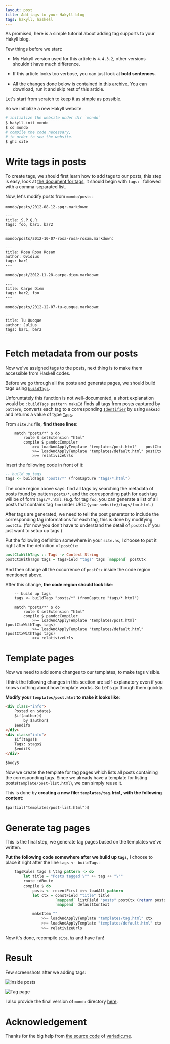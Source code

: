 ```yaml
---
layout: post
title: Add tags to your Hakyll blog
tags: hakyll, haskell
---
```


As promised, here is a simple tutorial about adding tag supports
to your Hakyll blog.

Few things before we start:

* My Hakyll version used for this article is
`4.4.3.2`, other versions shouldn\'t have much difference.

* If this article looks too verbose, you can just look at
**bold sentences**.

* All the changes done below is contained [in this archive](/assets/add-tags-mondo.tar.bz2). You can download, run it and skip rest of this article.

Let\'s start from scratch to keep it as simple as possible.

So we initialize a new Hakyll website.

```bash
# initialize the website under dir `mondo`
$ hakyll-init mondo
$ cd mondo
# compile the code necessary,
# in order to see the website.
$ ghc site
```

# Write tags in posts

To create tags, we should first learn how to add tags to our posts,
this step is easy, look at
[the document for tags](https://hackage.haskell.org/package/hakyll-4.4.3.2/docs/Hakyll-Web-Tags.html), it should begin with `tags: ` followed with a comma-separated list.


Now, let\'s modify posts from `mondo/posts`:

`mondo/posts/2012-08-12-spqr.markdown`:

```
---
title: S.P.Q.R.
tags: foo, bar1, bar2
---
```

`mondo/posts/2012-10-07-rosa-rosa-rosam.markdown`:

```
---
title: Rosa Rosa Rosam
author: Ovidius
tags: bar1
---
```

`mondo/post/2012-11-28-carpe-diem.markdown`:

```
---
title: Carpe Diem
tags: bar2, foo
---
```

`mondo/posts/2012-12-07-tu-quoque.markdown`:

```
---
title: Tu Quoque
author: Julius
tags: bar1, bar2
---
```

# Fetch metadata from our posts

Now we\'ve assigned tags to the posts,
next thing is to make them accessible from Haskell codes.

Before we go through all the posts and generate pages,
we should build tags using
[`buildTags`](https://hackage.haskell.org/package/hakyll-4.4.3.2/docs/Hakyll-Web-Tags.html#v:buildTags).

Unforuntately this function is not well-documented,
a short explanation would be :
`buildTags pattern makeId` finds all tags from posts captured by `pattern`,
converts each tag to a corresponding
[`Identifier`](https://hackage.haskell.org/package/hakyll-4.4.3.2/docs/Hakyll-Core-Identifier.html#t:Identifier) by using `makeId`
and returns a value of type
[`Tags`](https://hackage.haskell.org/package/hakyll-4.4.3.2/docs/Hakyll-Web-Tags.html#t:Tags).

From `site.hs` file, **find these lines**:

```{.haskell .numberLines startFrom="24"}
    match "posts/*" $ do
        route $ setExtension "html"
        compile $ pandocCompiler
            >>= loadAndApplyTemplate "templates/post.html"    postCtx
            >>= loadAndApplyTemplate "templates/default.html" postCtx
            >>= relativizeUrls
```

Insert the following code in front of it:

```haskell
-- build up tags
tags <- buildTags "posts/*" (fromCapture "tags/*.html")
```

The code region above says: find all tags by searching the metadata of
posts found by pattern `posts/*`,
and the corresponding path for each tag will be of form `tags/*.html`.
(e.g. for tag `foo`, you can generate a list of all posts that contains tag `foo`
under URL: `{your-website}/tags/foo.html`.)

After tags are generated, we need to tell the post generator to include
the corresponding tag informations for each tag, this is done by modifying `postCtx`.
(for now you don\'t have to understand the detail of `postCtx` if you just want to
setup up tags.)

Put the following definition somewhere in your `site.hs`,
I choose to put it right after the definition of `postCtx`:

```haskell
postCtxWithTags :: Tags -> Context String
postCtxWithTags tags = tagsField "tags" tags `mappend` postCtx
```

And then change all the occurrence of `postCtx` inside the code region mentioned above.

After this change, **the code region should look like**:

```{.haskell .numberLines startFrom="24"}
    -- build up tags
    tags <- buildTags "posts/*" (fromCapture "tags/*.html")

    match "posts/*" $ do
        route $ setExtension "html"
        compile $ pandocCompiler
            >>= loadAndApplyTemplate "templates/post.html"    (postCtxWithTags tags)
            >>= loadAndApplyTemplate "templates/default.html" (postCtxWithTags tags)
            >>= relativizeUrls
```

# Template pages

Now we need to add some changes to our templates,
to make tags visible.

I think the following changes in this section
are self-explanatory even if you knows nothing about
how template works. So Let\'s go though them quickly.

**Modify your `templates/post.html` to make it looks like**:

```html
<div class="info">
    Posted on $date$
    $if(author)$
        by $author$
    $endif$
</div>
<div class="info">
    $if(tags)$
    Tags: $tags$
    $endif$
</div>

$body$
```

Now we create the template for tag pages which
lists all posts containing the corresponding tags.
Since we already have a template for listing posts(`template/post-list.html`),
we can simply reuse it.

This is done by **creating a new file: `templates/tag.html`,
with the following content**:

```html
$partial("templates/post-list.html")$
```

# Generate tag pages

This is the final step, we generate tag pages based on the templates we\'ve written.

**Put the following code somewhere after we build up `tags`,**
I choose to place it right after the line `tags <- buildTags`:

```haskell
    tagsRules tags $ \tag pattern -> do
        let title = "Posts tagged \"" ++ tag ++ "\""
        route idRoute
        compile $ do
            posts <- recentFirst =<< loadAll pattern
            let ctx = constField "title" title
                      `mappend` listField "posts" postCtx (return posts)
                      `mappend` defaultContext

            makeItem ""
                >>= loadAndApplyTemplate "templates/tag.html" ctx
                >>= loadAndApplyTemplate "templates/default.html" ctx
                >>= relativizeUrls

```

Now it\'s done, recompile `site.hs` and have fun!

# Result

Few screenshots after we adding tags:

![Inside posts](/assets/add-tags-result-1.jpg)

![Tag page](/assets/add-tags-result-2.jpg)

I also provide the final version of `mondo` directory
[here](/assets/add-tags-mondo.tar.bz2).

# Acknowledgement

Thanks for the big help from
[the source code](https://github.com/eakron/variadic.me)
of [variadic.me](https://variadic.me/).

